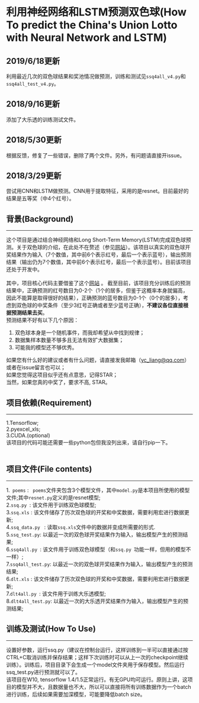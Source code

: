 # 利用神经网络和LSTM预测双色球(How To predict the China's Union Lotto with Neural Network and LSTM)

## 2019/6/18更新
利用最近几次的双色球结果和奖池情况做预测，训练和测试见`ssq4all_v4.py`和`ssq4all_test_v4.py`。
## 2018/9/16更新
添加了大乐透的训练测试文件。
## 2018/5/30更新
根据反馈，修复了一些错误，删除了两个文件。另外，有问题请直接开issue。
## 2018/3/29更新
尝试用CNN和LSTM做预测。CNN用于提取特征，采用的是resnet。目前最好的结果是五等奖（中4个红号）。
## 背景(Background)
------
这个项目是通过结合神经网络和Long Short-Term Memory(LSTM)完成双色球预测。关于双色球的介绍，在此处不在赘述（参见[网站](https://baike.baidu.com/item/中国福利彩票双色球/8676030?fr=aladdin&fromid=75279&fromtitle=%E5%8F%8C%E8%89%B2%E7%90%83)）。该项目以真实的双色球开奖结果作为输入（7个数值，其中前6个表示红号，最后一个表示蓝号），输出预测结果（输出仍为7个数值，其中前6个表示红号，最后一个表示蓝号）。目前该项目还处于开发中。<br><br>
其中，项目核心代码主要借鉴了这个[网站](https://github.com/jinfagang/tensorflow_poems) 。
截至目前，该项目充分训练后的预测结果中，正确预测的红号数目为0-2个（1个的居多，但鉴于这概率本身就偏高，因此不能算是取得很好的结果），正确预测的蓝号数目为0-1个（0个的居多），考虑到双色球的中奖条件（至少3红号正确或者至少蓝号正确），**不建议各位直接根据预测结果去买**。<br>
预测结果不好有以下几个原因：
1. 双色球本身是一个随机事件，而我却希望从中找到规律；
2. 数据集样本数量不够多且无法有效扩大数据集；
3. 可能我的模型还不够优秀。

如果您有什么好的建议或者有什么问题，请直接发我邮箱（yc_liang@qq.com）或者在issue留言也可以；<br>
如果您觉得这项目似乎还有点意思，记得STAR；<br>
当然，如果您真的中奖了，要求不高, STAR。<br>

## 项目依赖(Requirement)
-----

1.Tensorflow;<br>
2.pyexcel_xls;<br>
3.CUDA.(optional)<br>
该项目的代码可能还需要一些python包但我没列出来，请自行pip一下。<br><br>

## 项目文件(File contents)
-----

1.` poems` : ` poems`文件夹包含3个模型文件，其中`model.py`是本项目所使用的模型文件;其中`resnet.py`定义的是resnet模型;<br>
2.`ssq.py `: 该文件用于训练双色球模型;<br>
3.`ssq.xls` : 该文件储存了历次双色球的开奖和中奖数据，需要利用宏进行数据更新;<br>
4.`ssq_data.py ` : 读取`ssq.xls`文件中的数据并变成所需要的形式.<br>
5.`ssq_test.py`: 以最近一次的双色球开奖结果作为输入，输出模型产生的预测结果;<br>
6.`ssq4all.py `: 该文件用于训练双色球模型（和`ssq.py `功能一样，但用的模型不一样）;<br>
7.`ssq4all_test.py`: 以最近一次的双色球开奖结果作为输入，输出模型产生的预测结果;<br>
6.`dlt.xls` : 该文件储存了历次双色球的开奖和中奖数据，需要利用宏进行数据更新;<br>
7.`dlt4all.py `: 该文件用于训练大乐透模型;<br>
8.`dlt4all_test.py`: 以最近一次的大乐透开奖结果作为输入，输出模型产生的预测结果;<br>

## 训练及测试(How To Use)
-----
设置好参数，运行ssq.py（建议在控制台运行，这样训练到一半可以直接通过按CTRL+C取消训练并保存结果；这样下次训练时可以从上一次的checkpoint继续训练）。训练后，项目目录下会生成一个model文件夹用于保存模型。然后运行ssq_test.py进行预测就可以了。<br>
该项目在W10, tensorflow 1.4/1.5正常运行。有无GPU均可运行。原则上讲，这项目的模型并不大，且数据量也不大，所以可以直接将所有训练数据作为一个batch进行训练，后续如果需要加深模型，可能要降低batch size。
